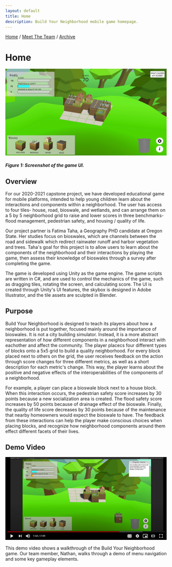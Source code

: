 ```yaml
---
layout: default
title: Home
description: Build Your Neighborhood mobile game homepage.
---
```


[Home](./)      /       [Meet The Team](./team.html)        /       [Archive](./archive.html)

# Home



![Game Screenshot](assets/tilesOnGrid.PNG)
##### Figure 1: Screenshot of the game UI.

## Overview

For our 2020-2021 capstone project, we have developed educational game for mobile platforms, intended to help young children learn about the interactions and components within a neighborhood. The user has access to four tiles- house, road, bioswale, and wetlands, and can arrange them on a 5 by 5 neighborhood grid to raise and lower scores in three benchmarks- flood management, pedestrian safety, and housing / quality of life.

Our project partner is Fatima Taha, a Geography PHD candidate at Oregon State. Her studies focus on bioswales, which are channels between the road and sidewalk which redirect rainwater runoff and harbor vegetation and trees. Taha's goal for this project is to allow users to learn about the components of the neighborhood and their interactions by playing the game, then assess their knowledge of bioswales through a survey after completing the game.

The game is developed using Unity as the game engine. The game scripts are written in C#, and are used to control the mechanics of the game, such as dragging tiles, rotating the screen, and calculating score. The UI is created through Unity's UI features, the skybox is designed in Adobe Illustrator, and the tile assets are sculpted in Blender.


## Purpose

Build Your Neighborhood is designed to teach its players about how a neighborhood is put together, focused mainly around the importance of bioswales. It is not a city building simulator. Instead, it is a more abstract representation of how different components in a neighborhood interact with eachother and affect the community. The player placecs four different types of blocks onto a 5x5 grid to build a quality neighborhood. For every block placed next to others on the grid, the user receives feedback on the action through score changes for three different metrics, as well as a short description for each metric's change. This way, the player learns about the positive and negative effects of the interoperabilities of the components of a neighborhood. 

For example, a player can place a bioswale block next to a house block. When this interaction occurs, the pedestrian safety score increases by 30 points because a new socialization area is created. The flood safety score increases by 50 points because of drainage effect of the bioswale. Finally, the quality of life score decreases by 30 points because of the maintenance that nearby homeowners would expect the bioswale to have. The feedback from these interactions can help the player make conscious choices when placing blocks, and recognize how neighborhood components around them effect different facets of their lives. 


## Demo Video

[![Youtube Demo Video](/assets/youtube-thumbnail.PNG)](https://youtu.be/-osSZN27eYk "Gameplay Demo Video")

This demo video shows a walkthrough of the Build Your Neighborhood game. Our team member, Nathan, walks through a demo of menu navigation and some key gameplay elements. 


